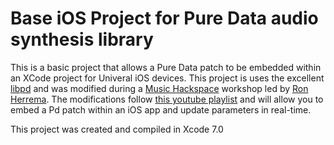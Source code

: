 # Base iOS Project for Pure Data audio synthesis library
This is a basic project that allows a Pure Data patch to be embedded within an XCode project for Univeral iOS devices. This project is uses the excellent [libpd](https://github.com/libpd/pd-for-ios) and was modified during a [Music Hackspace](http://musichackspace.org/) workshop led by [Ron Herrema](http://ronherrema.net/). The modifications follow [this youtube playlist](https://www.youtube.com/playlist?list=PLn3ODBv0ka5jDXKS374IhS95GeXp4sTGt) and will allow you to embed a Pd patch within an iOS app and update parameters in real-time. 

This project was created and compiled in Xcode 7.0



